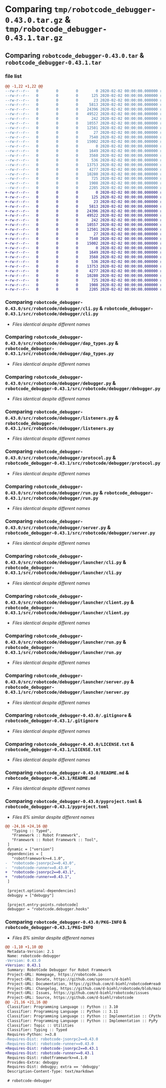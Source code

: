 # Comparing `tmp/robotcode_debugger-0.43.0.tar.gz` & `tmp/robotcode_debugger-0.43.1.tar.gz`

## Comparing `robotcode_debugger-0.43.0.tar` & `robotcode_debugger-0.43.1.tar`

### file list

```diff
@@ -1,22 +1,22 @@
--rw-r--r--   0        0        0        0 2020-02-02 00:00:00.000000 robotcode_debugger-0.43.0/src/robotcode/debugger/__init__.py
--rw-r--r--   0        0        0      125 2020-02-02 00:00:00.000000 robotcode_debugger-0.43.0/src/robotcode/debugger/__main__.py
--rw-r--r--   0        0        0       23 2020-02-02 00:00:00.000000 robotcode_debugger-0.43.0/src/robotcode/debugger/__version__.py
--rw-r--r--   0        0        0     5813 2020-02-02 00:00:00.000000 robotcode_debugger-0.43.0/src/robotcode/debugger/cli.py
--rw-r--r--   0        0        0    24396 2020-02-02 00:00:00.000000 robotcode_debugger-0.43.0/src/robotcode/debugger/dap_types.py
--rw-r--r--   0        0        0    49522 2020-02-02 00:00:00.000000 robotcode_debugger-0.43.0/src/robotcode/debugger/debugger.py
--rw-r--r--   0        0        0      242 2020-02-02 00:00:00.000000 robotcode_debugger-0.43.0/src/robotcode/debugger/hooks.py
--rw-r--r--   0        0        0    10557 2020-02-02 00:00:00.000000 robotcode_debugger-0.43.0/src/robotcode/debugger/listeners.py
--rw-r--r--   0        0        0    12501 2020-02-02 00:00:00.000000 robotcode_debugger-0.43.0/src/robotcode/debugger/protocol.py
--rw-r--r--   0        0        0       27 2020-02-02 00:00:00.000000 robotcode_debugger-0.43.0/src/robotcode/debugger/py.typed
--rw-r--r--   0        0        0     7540 2020-02-02 00:00:00.000000 robotcode_debugger-0.43.0/src/robotcode/debugger/run.py
--rw-r--r--   0        0        0    15002 2020-02-02 00:00:00.000000 robotcode_debugger-0.43.0/src/robotcode/debugger/server.py
--rw-r--r--   0        0        0        0 2020-02-02 00:00:00.000000 robotcode_debugger-0.43.0/src/robotcode/debugger/launcher/__init__.py
--rw-r--r--   0        0        0     1649 2020-02-02 00:00:00.000000 robotcode_debugger-0.43.0/src/robotcode/debugger/launcher/cli.py
--rw-r--r--   0        0        0     3560 2020-02-02 00:00:00.000000 robotcode_debugger-0.43.0/src/robotcode/debugger/launcher/client.py
--rw-r--r--   0        0        0      536 2020-02-02 00:00:00.000000 robotcode_debugger-0.43.0/src/robotcode/debugger/launcher/run.py
--rw-r--r--   0        0        0    13753 2020-02-02 00:00:00.000000 robotcode_debugger-0.43.0/src/robotcode/debugger/launcher/server.py
--rw-r--r--   0        0        0     4277 2020-02-02 00:00:00.000000 robotcode_debugger-0.43.0/.gitignore
--rw-r--r--   0        0        0    10280 2020-02-02 00:00:00.000000 robotcode_debugger-0.43.0/LICENSE.txt
--rw-r--r--   0        0        0      725 2020-02-02 00:00:00.000000 robotcode_debugger-0.43.0/README.md
--rw-r--r--   0        0        0     1908 2020-02-02 00:00:00.000000 robotcode_debugger-0.43.0/pyproject.toml
--rw-r--r--   0        0        0     2205 2020-02-02 00:00:00.000000 robotcode_debugger-0.43.0/PKG-INFO
+-rw-r--r--   0        0        0        0 2020-02-02 00:00:00.000000 robotcode_debugger-0.43.1/src/robotcode/debugger/__init__.py
+-rw-r--r--   0        0        0      125 2020-02-02 00:00:00.000000 robotcode_debugger-0.43.1/src/robotcode/debugger/__main__.py
+-rw-r--r--   0        0        0       23 2020-02-02 00:00:00.000000 robotcode_debugger-0.43.1/src/robotcode/debugger/__version__.py
+-rw-r--r--   0        0        0     5813 2020-02-02 00:00:00.000000 robotcode_debugger-0.43.1/src/robotcode/debugger/cli.py
+-rw-r--r--   0        0        0    24396 2020-02-02 00:00:00.000000 robotcode_debugger-0.43.1/src/robotcode/debugger/dap_types.py
+-rw-r--r--   0        0        0    49522 2020-02-02 00:00:00.000000 robotcode_debugger-0.43.1/src/robotcode/debugger/debugger.py
+-rw-r--r--   0        0        0      242 2020-02-02 00:00:00.000000 robotcode_debugger-0.43.1/src/robotcode/debugger/hooks.py
+-rw-r--r--   0        0        0    10557 2020-02-02 00:00:00.000000 robotcode_debugger-0.43.1/src/robotcode/debugger/listeners.py
+-rw-r--r--   0        0        0    12501 2020-02-02 00:00:00.000000 robotcode_debugger-0.43.1/src/robotcode/debugger/protocol.py
+-rw-r--r--   0        0        0       27 2020-02-02 00:00:00.000000 robotcode_debugger-0.43.1/src/robotcode/debugger/py.typed
+-rw-r--r--   0        0        0     7540 2020-02-02 00:00:00.000000 robotcode_debugger-0.43.1/src/robotcode/debugger/run.py
+-rw-r--r--   0        0        0    15002 2020-02-02 00:00:00.000000 robotcode_debugger-0.43.1/src/robotcode/debugger/server.py
+-rw-r--r--   0        0        0        0 2020-02-02 00:00:00.000000 robotcode_debugger-0.43.1/src/robotcode/debugger/launcher/__init__.py
+-rw-r--r--   0        0        0     1649 2020-02-02 00:00:00.000000 robotcode_debugger-0.43.1/src/robotcode/debugger/launcher/cli.py
+-rw-r--r--   0        0        0     3560 2020-02-02 00:00:00.000000 robotcode_debugger-0.43.1/src/robotcode/debugger/launcher/client.py
+-rw-r--r--   0        0        0      536 2020-02-02 00:00:00.000000 robotcode_debugger-0.43.1/src/robotcode/debugger/launcher/run.py
+-rw-r--r--   0        0        0    13753 2020-02-02 00:00:00.000000 robotcode_debugger-0.43.1/src/robotcode/debugger/launcher/server.py
+-rw-r--r--   0        0        0     4277 2020-02-02 00:00:00.000000 robotcode_debugger-0.43.1/.gitignore
+-rw-r--r--   0        0        0    10280 2020-02-02 00:00:00.000000 robotcode_debugger-0.43.1/LICENSE.txt
+-rw-r--r--   0        0        0      725 2020-02-02 00:00:00.000000 robotcode_debugger-0.43.1/README.md
+-rw-r--r--   0        0        0     1908 2020-02-02 00:00:00.000000 robotcode_debugger-0.43.1/pyproject.toml
+-rw-r--r--   0        0        0     2205 2020-02-02 00:00:00.000000 robotcode_debugger-0.43.1/PKG-INFO
```

### Comparing `robotcode_debugger-0.43.0/src/robotcode/debugger/cli.py` & `robotcode_debugger-0.43.1/src/robotcode/debugger/cli.py`

 * *Files identical despite different names*

### Comparing `robotcode_debugger-0.43.0/src/robotcode/debugger/dap_types.py` & `robotcode_debugger-0.43.1/src/robotcode/debugger/dap_types.py`

 * *Files identical despite different names*

### Comparing `robotcode_debugger-0.43.0/src/robotcode/debugger/debugger.py` & `robotcode_debugger-0.43.1/src/robotcode/debugger/debugger.py`

 * *Files identical despite different names*

### Comparing `robotcode_debugger-0.43.0/src/robotcode/debugger/listeners.py` & `robotcode_debugger-0.43.1/src/robotcode/debugger/listeners.py`

 * *Files identical despite different names*

### Comparing `robotcode_debugger-0.43.0/src/robotcode/debugger/protocol.py` & `robotcode_debugger-0.43.1/src/robotcode/debugger/protocol.py`

 * *Files identical despite different names*

### Comparing `robotcode_debugger-0.43.0/src/robotcode/debugger/run.py` & `robotcode_debugger-0.43.1/src/robotcode/debugger/run.py`

 * *Files identical despite different names*

### Comparing `robotcode_debugger-0.43.0/src/robotcode/debugger/server.py` & `robotcode_debugger-0.43.1/src/robotcode/debugger/server.py`

 * *Files identical despite different names*

### Comparing `robotcode_debugger-0.43.0/src/robotcode/debugger/launcher/cli.py` & `robotcode_debugger-0.43.1/src/robotcode/debugger/launcher/cli.py`

 * *Files identical despite different names*

### Comparing `robotcode_debugger-0.43.0/src/robotcode/debugger/launcher/client.py` & `robotcode_debugger-0.43.1/src/robotcode/debugger/launcher/client.py`

 * *Files identical despite different names*

### Comparing `robotcode_debugger-0.43.0/src/robotcode/debugger/launcher/run.py` & `robotcode_debugger-0.43.1/src/robotcode/debugger/launcher/run.py`

 * *Files identical despite different names*

### Comparing `robotcode_debugger-0.43.0/src/robotcode/debugger/launcher/server.py` & `robotcode_debugger-0.43.1/src/robotcode/debugger/launcher/server.py`

 * *Files identical despite different names*

### Comparing `robotcode_debugger-0.43.0/.gitignore` & `robotcode_debugger-0.43.1/.gitignore`

 * *Files identical despite different names*

### Comparing `robotcode_debugger-0.43.0/LICENSE.txt` & `robotcode_debugger-0.43.1/LICENSE.txt`

 * *Files identical despite different names*

### Comparing `robotcode_debugger-0.43.0/README.md` & `robotcode_debugger-0.43.1/README.md`

 * *Files identical despite different names*

### Comparing `robotcode_debugger-0.43.0/pyproject.toml` & `robotcode_debugger-0.43.1/pyproject.toml`

 * *Files 8% similar despite different names*

```diff
@@ -24,16 +24,16 @@
   "Typing :: Typed",
   "Framework :: Robot Framework",
   "Framework :: Robot Framework :: Tool",
 ]
 dynamic = ["version"]
 dependencies = [
   "robotframework>=4.1.0",
-  "robotcode-jsonrpc2==0.43.0",
-  "robotcode-runner==0.43.0",
+  "robotcode-jsonrpc2==0.43.1",
+  "robotcode-runner==0.43.1",
 ]
 
 [project.optional-dependencies]
 debugpy = ["debugpy"]
 
 [project.entry-points.robotcode]
 debugger = "robotcode.debugger.hooks"
```

### Comparing `robotcode_debugger-0.43.0/PKG-INFO` & `robotcode_debugger-0.43.1/PKG-INFO`

 * *Files 8% similar despite different names*

```diff
@@ -1,10 +1,10 @@
 Metadata-Version: 2.1
 Name: robotcode-debugger
-Version: 0.43.0
+Version: 0.43.1
 Summary: RobotCode Debugger for Robot Framework
 Project-URL: Homepage, https://robotcode.io
 Project-URL: Donate, https://github.com/sponsors/d-biehl
 Project-URL: Documentation, https://github.com/d-biehl/robotcode#readme
 Project-URL: Changelog, https://github.com/d-biehl/robotcode/blob/main/CHANGELOG.md
 Project-URL: Issues, https://github.com/d-biehl/robotcode/issues
 Project-URL: Source, https://github.com/d-biehl/robotcode
@@ -21,16 +21,16 @@
 Classifier: Programming Language :: Python :: 3.10
 Classifier: Programming Language :: Python :: 3.11
 Classifier: Programming Language :: Python :: Implementation :: CPython
 Classifier: Programming Language :: Python :: Implementation :: PyPy
 Classifier: Topic :: Utilities
 Classifier: Typing :: Typed
 Requires-Python: >=3.8
-Requires-Dist: robotcode-jsonrpc2==0.43.0
-Requires-Dist: robotcode-runner==0.43.0
+Requires-Dist: robotcode-jsonrpc2==0.43.1
+Requires-Dist: robotcode-runner==0.43.1
 Requires-Dist: robotframework>=4.1.0
 Provides-Extra: debugpy
 Requires-Dist: debugpy; extra == 'debugpy'
 Description-Content-Type: text/markdown
 
 # robotcode-debugger
```


